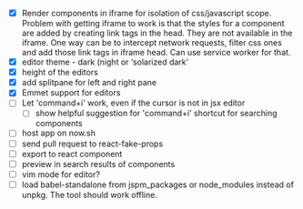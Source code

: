 - [x] Render components in iframe for isolation of css/javascript scope. Problem with getting iframe to work is that the styles for a component are added by creating link tags in the head. They are not available in the iframe. One way can be to intercept network requests, filter css ones and add those link tags in iframe head. Can use service worker for that.
- [x] editor theme - dark (night or ‘solarized dark’
- [x] height of the editors
- [x] add splitpane for left and right pane
- [x] Emmet support for editors
- [ ] Let 'command+i' work, even if the cursor is not in jsx editor
  - [ ] show helpful suggestion for 'command+i' shortcut for searching components
- [ ] host app on now.sh
- [ ] send pull request to react-fake-props
- [ ] export to react component
- [ ] preview in search results of components
- [ ] vim mode for editor?
- [ ] load babel-standalone from jspm_packages or node_modules instead of unpkg. The tool should work offline.

